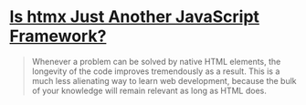 # [Is htmx Just Another JavaScript Framework?](https://htmx.org/essays/is-htmx-another-javascript-framework/)

> Whenever a problem can be solved by native HTML elements, the longevity of the code improves tremendously as a result. This is a much less alienating way to learn web development, because the bulk of your knowledge will remain relevant as long as HTML does.

